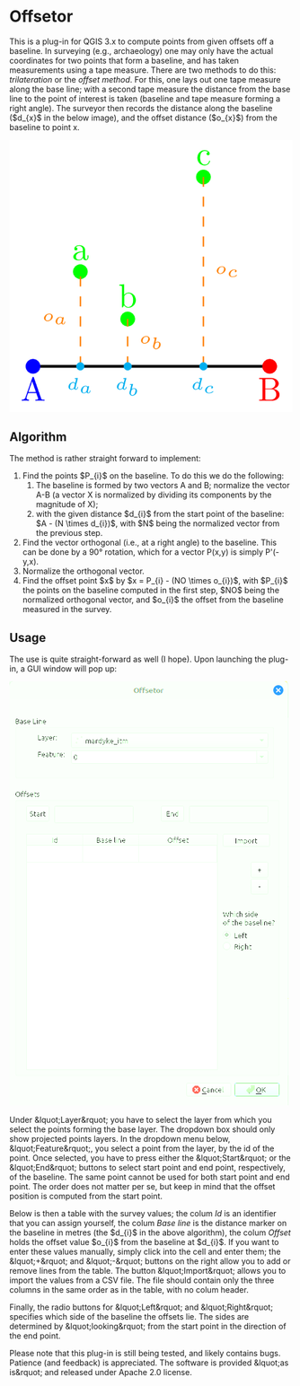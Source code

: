 <h1>Offsetor</h1>
<p>This is a plug-in for QGIS 3.x to compute points from given offsets off a baseline. In surveying (e.g., archaeology) one may only have the actual coordinates for two points that form a baseline, and has taken measurements using a tape measure. There are two methods to do this: <i>trilateration</i> or the <i>offset method</i>. For this, one lays out one tape measure along the base line; with a second tape measure the distance from the base line to the point of interest is taken (baseline and tape measure forming a right angle). The surveyor then records the distance along the baseline ($d_{x}$ in the below image), and the offset distance ($o_{x}$) from the baseline to point x.</p>
<p><img src="img/offset1.png" alt="Image of the offset method, showing a baseline between points A and B; and three points a, b, and c. Also shown are indicators for the distances on the baseline, and dashed lines to indicate the offsets from the baseline."></p>

<h2>Algorithm</h2>
The method is rather straight forward to implement:
<ol>
   <li>Find the points $P_{i}$ on the baseline. To do this we do the following:
      <ol>
         <li>The baseline is formed by two vectors A and B; normalize the vector A-B (a vector X is normalized by dividing its components by the magnitude of X);</li>
         <li>with the given distance $d_{i}$ from the start point of the baseline: $A - (N \times d_{i})$, with $N$ being the normalized vector from the previous step.</li>
      </ol>
   <li>Find the vector orthogonal (i.e., at a right angle) to the baseline. This can be done by a 90° rotation, which for a vector P(x,y) is simply P'(-y,x).</li>
   <li>Normalize the orthogonal vector.</li>
   <li>Find the offset point $x$ by $x = P_{i} - (NO \times o_{i})$, with $P_{i}$ the points on the baseline computed in the first step, $NO$ being the normalized orthogonal vector, and $o_{i}$ the offset from the baseline measured in the survey.</li>
</ol>

<h2>Usage</h2>
<p>The use is quite straight-forward as well (I hope). Upon launching the plug-in, a GUI window will pop up:</p>
<p><img src="img/gui.png" alt="A screenshot of the plug-in GUI"></p>
<p>Under &lquot;Layer&rquot; you have to select the layer from which you select the points forming the base layer. The dropdown box should only show projected points layers. In the dropdown menu below, &lquot;Feature&rquot;, you select a point from the layer, by the id of the point. Once selected, you have to press either the &lquot;Start&rquot; or the &lquot;End&rquot; buttons to select start point and end point, respectively, of the baseline. The same point cannot be used for both start point and end point. The order does not matter per se, but keep in mind that the offset position is computed from the start point.</p>
<p>Below is then a table with the survey values; the colum <i>Id</i> is an identifier that you can assign yourself, the colum <i>Base line</i> is the distance marker on the baseline in metres (the $d_{i}$ in the above algorithm), the colum <i>Offset</i> holds the offset value $o_{i}$ from the baseline at $d_{i}$. If you want to enter these values manually, simply click into the cell and enter them; the &lquot;+&rquot; and  &lquot;-&rquot; buttons on the right allow you to add or remove lines from the table. The button &lquot;Import&rquot; allows you to import the values from a CSV file. The file should contain only the three columns in the same order as in the table, with no colum header.</p>
<p>Finally, the radio buttons for &lquot;Left&rquot; and &lquot;Right&rquot; specifies which side of the baseline the offsets lie. The sides are determined by &lquot;looking&rquot; from the start point in the direction of the end point.</p>
<p>Please note that this plug-in is still being tested, and likely contains bugs. Patience (and feedback) is appreciated. The software is provided &lquot;as is&rquot; and released under Apache 2.0 license.</p>